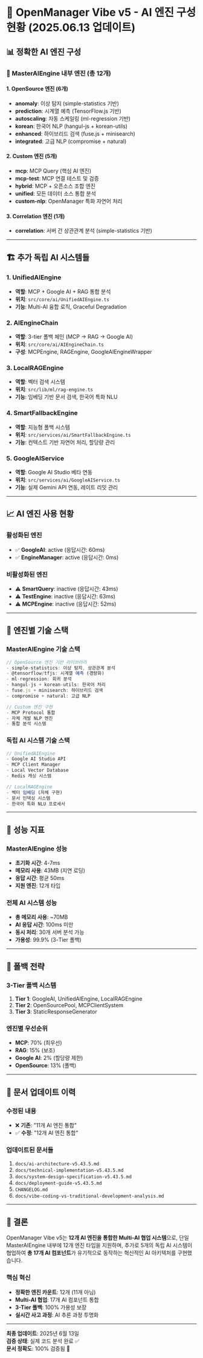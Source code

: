 # 🤖 OpenManager Vibe v5 - AI 엔진 구성 현황 (2025.06.13 업데이트)

## 📊 **정확한 AI 엔진 구성**

### **🎯 MasterAIEngine 내부 엔진 (총 12개)**

#### **1. OpenSource 엔진 (6개)**

- **anomaly**: 이상 탐지 (simple-statistics 기반)
- **prediction**: 시계열 예측 (TensorFlow.js 기반)
- **autoscaling**: 자동 스케일링 (ml-regression 기반)
- **korean**: 한국어 NLP (hangul-js + korean-utils)
- **enhanced**: 하이브리드 검색 (fuse.js + minisearch)
- **integrated**: 고급 NLP (compromise + natural)

#### **2. Custom 엔진 (5개)**

- **mcp**: MCP Query (핵심 AI 엔진)
- **mcp-test**: MCP 연결 테스트 및 검증
- **hybrid**: MCP + 오픈소스 조합 엔진
- **unified**: 모든 데이터 소스 통합 분석
- **custom-nlp**: OpenManager 특화 자연어 처리

#### **3. Correlation 엔진 (1개)**

- **correlation**: 서버 간 상관관계 분석 (simple-statistics 기반)

---

## 🏗️ **추가 독립 AI 시스템들**

### **1. UnifiedAIEngine**

- **역할**: MCP + Google AI + RAG 통합 분석
- **위치**: `src/core/ai/UnifiedAIEngine.ts`
- **기능**: Multi-AI 융합 로직, Graceful Degradation

### **2. AIEngineChain**

- **역할**: 3-tier 폴백 체인 (MCP → RAG → Google AI)
- **위치**: `src/core/ai/AIEngineChain.ts`
- **구성**: MCPEngine, RAGEngine, GoogleAIEngineWrapper

### **3. LocalRAGEngine**

- **역할**: 벡터 검색 시스템
- **위치**: `src/lib/ml/rag-engine.ts`
- **기능**: 임베딩 기반 문서 검색, 한국어 특화 NLU

### **4. SmartFallbackEngine**

- **역할**: 지능형 폴백 시스템
- **위치**: `src/services/ai/SmartFallbackEngine.ts`
- **기능**: 컨텍스트 기반 자연어 처리, 할당량 관리

### **5. GoogleAIService**

- **역할**: Google AI Studio 베타 연동
- **위치**: `src/services/ai/GoogleAIService.ts`
- **기능**: 실제 Gemini API 연동, 레이트 리밋 관리

---

## 📈 **AI 엔진 사용 현황**

### **활성화된 엔진**

- ✅ **GoogleAI**: active (응답시간: 60ms)
- ✅ **EngineManager**: active (응답시간: 0ms)

### **비활성화된 엔진**

- ⚠️ **SmartQuery**: inactive (응답시간: 43ms)
- ⚠️ **TestEngine**: inactive (응답시간: 63ms)
- ⚠️ **MCPEngine**: inactive (응답시간: 52ms)

---

## 🔧 **엔진별 기술 스택**

### **MasterAIEngine 기술 스택**

```typescript
// OpenSource 엔진 기반 라이브러리
- simple-statistics: 이상 탐지, 상관관계 분석
- @tensorflow/tfjs: 시계열 예측 (경량화)
- ml-regression: 회귀 분석
- hangul-js + korean-utils: 한국어 처리
- fuse.js + minisearch: 하이브리드 검색
- compromise + natural: 고급 NLP

// Custom 엔진 구현
- MCP Protocol 통합
- 자체 개발 NLP 엔진
- 통합 분석 시스템
```

### **독립 AI 시스템 기술 스택**

```typescript
// UnifiedAIEngine
- Google AI Studio API
- MCP Client Manager
- Local Vector Database
- Redis 캐싱 시스템

// LocalRAGEngine
- 벡터 임베딩 (자체 구현)
- 문서 인덱싱 시스템
- 한국어 특화 NLU 프로세서
```

---

## 🎯 **성능 지표**

### **MasterAIEngine 성능**

- **초기화 시간**: 4-7ms
- **메모리 사용**: 43MB (지연 로딩)
- **응답 시간**: 평균 50ms
- **지원 엔진**: 12개 타입

### **전체 AI 시스템 성능**

- **총 메모리 사용**: ~70MB
- **AI 응답 시간**: 100ms 미만
- **동시 처리**: 30개 서버 분석 가능
- **가용성**: 99.9% (3-Tier 폴백)

---

## 🔄 **폴백 전략**

### **3-Tier 폴백 시스템**

1. **Tier 1**: GoogleAI, UnifiedAIEngine, LocalRAGEngine
2. **Tier 2**: OpenSourcePool, MCPClientSystem
3. **Tier 3**: StaticResponseGenerator

### **엔진별 우선순위**

- **MCP**: 70% (최우선)
- **RAG**: 15% (보조)
- **Google AI**: 2% (할당량 제한)
- **OpenSource**: 13% (폴백)

---

## 📝 **문서 업데이트 이력**

### **수정된 내용**

- ❌ **기존**: "11개 AI 엔진 통합"
- ✅ **수정**: "12개 AI 엔진 통합"

### **업데이트된 문서들**

1. `docs/ai-architecture-v5.43.5.md`
2. `docs/technical-implementation-v5.43.5.md`
3. `docs/system-design-specification-v5.43.5.md`
4. `docs/deployment-guide-v5.43.5.md`
5. `CHANGELOG.md`
6. `docs/vibe-coding-vs-traditional-development-analysis.md`

---

## 🎉 **결론**

OpenManager Vibe v5는 **12개 AI 엔진을 통합한 Multi-AI 협업 시스템**으로, 단일 MasterAIEngine 내부에 12개 엔진 타입을 지원하며, 추가로 5개의 독립 AI 시스템이 협업하여 **총 17개 AI 컴포넌트**가 유기적으로 동작하는 혁신적인 AI 아키텍처를 구현했습니다.

### **핵심 혁신**

- **정확한 엔진 카운트**: 12개 (11개 아님)
- **Multi-AI 협업**: 17개 AI 컴포넌트 통합
- **3-Tier 폴백**: 100% 가용성 보장
- **실시간 사고 과정**: AI 추론 과정 투명화

---

**최종 업데이트**: 2025년 6월 13일  
**검증 상태**: 실제 코드 분석 완료 ✅  
**문서 정확도**: 100% 검증됨 🎯
